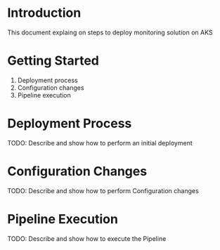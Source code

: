 # Introduction 
This document explaing on steps to deploy monitoring solution on AKS 

# Getting Started
1.	Deployment process
2.	Configuration changes
3.	Pipeline execution

# Deployment Process
TODO: Describe and show how to perform an initial deployment

# Configuration Changes
TODO: Describe and show how to perform Configuration changes 

# Pipeline Execution
TODO: Describe and show how to execute the Pipeline